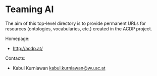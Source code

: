 Teaming AI
===

The aim of this top-level directory is to provide permanent URLs for resources (ontologies, vocabularies, etc.) created in the ACDP project.

Homepage:
* http://acdp.at/


Contacts: 
* Kabul Kurniawan <kabul.kurniawan@wu.ac.at>
